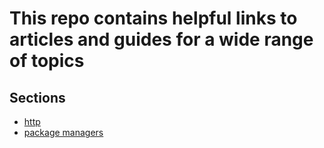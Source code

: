 # This repo contains helpful links to articles and guides for a wide range of topics

## Sections
  * [http](http.md)
  * [package managers](package-managers.md)
